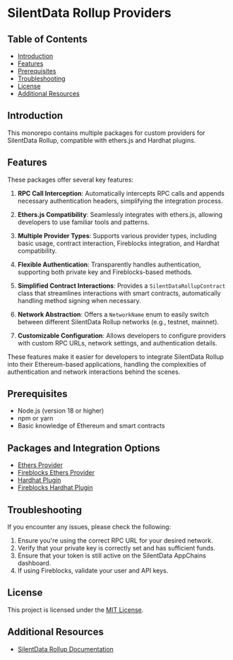 # SilentData Rollup Providers

## Table of Contents

- [Introduction](#introduction)
- [Features](#features)
- [Prerequisites](#prerequisites)
- [Troubleshooting](#troubleshooting)
- [License](#license)
- [Additional Resources](#additional-resources)

## Introduction

This monorepo contains multiple packages for custom providers for SilentData Rollup, compatible with ethers.js and Hardhat plugins.

## Features

These packages offer several key features:

1. **RPC Call Interception**: Automatically intercepts RPC calls and appends necessary authentication headers, simplifying the integration process.

2. **Ethers.js Compatibility**: Seamlessly integrates with ethers.js, allowing developers to use familiar tools and patterns.

3. **Multiple Provider Types**: Supports various provider types, including basic usage, contract interaction, Fireblocks integration, and Hardhat compatibility.

4. **Flexible Authentication**: Transparently handles authentication, supporting both private key and Fireblocks-based methods.

5. **Simplified Contract Interactions**: Provides a `SilentDataRollupContract` class that streamlines interactions with smart contracts, automatically handling method signing when necessary.

6. **Network Abstraction**: Offers a `NetworkName` enum to easily switch between different SilentData Rollup networks (e.g., testnet, mainnet).

7. **Customizable Configuration**: Allows developers to configure providers with custom RPC URLs, network settings, and authentication details.

These features make it easier for developers to integrate SilentData Rollup into their Ethereum-based applications, handling the complexities of authentication and network interactions behind the scenes.

## Prerequisites

- Node.js (version 18 or higher)
- npm or yarn
- Basic knowledge of Ethereum and smart contracts

## Packages and Integration Options

- [Ethers Provider](./packages/ethers-provider/README.md)
- [Fireblocks Ethers Provider](./packages/ethers-provider-fireblocks/README.md)
- [Hardhat Plugin](./packages/hardhat-plugin/README.md)
- [Fireblocks Hardhat Plugin](./packages/hardhat-plugin-fireblocks/README.md)

## Troubleshooting

If you encounter any issues, please check the following:

1. Ensure you're using the correct RPC URL for your desired network.
2. Verify that your private key is correctly set and has sufficient funds.
3. Ensure that your token is still active on the SilentData AppChains dashboard.
4. If using Fireblocks, validate your user and API keys.

## License

This project is licensed under the [MIT License](LICENSE).

## Additional Resources

- [SilentData Rollup Documentation](https://docs.silentdata.com)

